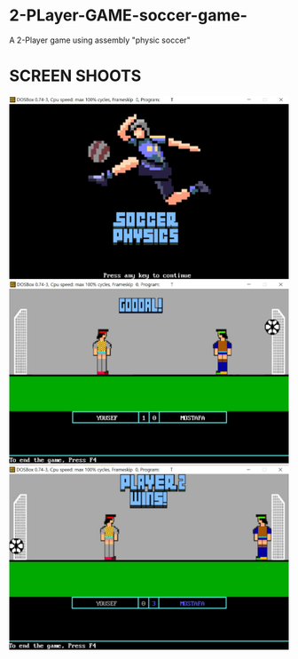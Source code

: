 # 2-PLayer-GAME-soccer-game-
A 2-Player game using assembly 
"physic soccer"

# SCREEN SHOOTS
<img src="SCREAN_SHOOTS/STARTSCREAN.jpg">

<img src= "SCREAN_SHOOTS/GOOOAL.jpg">

<img src= "SCREAN_SHOOTS/PLAYER_WINNER.jpg">


